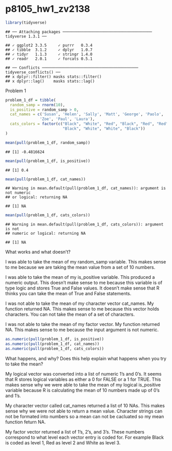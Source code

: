 p8105\_hw1\_zv2138
================

``` r
library(tidyverse)
```

    ## ── Attaching packages ─────────────────────────────────────── tidyverse 1.3.1 ──

    ## ✓ ggplot2 3.3.5     ✓ purrr   0.3.4
    ## ✓ tibble  3.1.2     ✓ dplyr   1.0.7
    ## ✓ tidyr   1.1.3     ✓ stringr 1.4.0
    ## ✓ readr   2.0.1     ✓ forcats 0.5.1

    ## ── Conflicts ────────────────────────────────────────── tidyverse_conflicts() ──
    ## x dplyr::filter() masks stats::filter()
    ## x dplyr::lag()    masks stats::lag()

Problem 1

``` r
problem_1_df = tibble(
  random_samp = rnorm(10),
  is_positive = random_samp > 0,
  cat_names = c('Susan', 'Helen', 'Sally', 'Matt', 'George', 'Paolo', 'Oliver',
               'Zoe', 'Paul', 'Laura'),
  cats_colors = factor(c("Black", "White", "Red", "Black", "Red", "Red",
                         "Black", "White", "White", "Black"))
)
```

``` r
mean(pull(problem_1_df, random_samp))
```

    ## [1] -0.4816624

``` r
mean(pull(problem_1_df, is_positive))
```

    ## [1] 0.4

``` r
mean(pull(problem_1_df, cat_names))
```

    ## Warning in mean.default(pull(problem_1_df, cat_names)): argument is not numeric
    ## or logical: returning NA

    ## [1] NA

``` r
mean(pull(problem_1_df, cats_colors))
```

    ## Warning in mean.default(pull(problem_1_df, cats_colors)): argument is not
    ## numeric or logical: returning NA

    ## [1] NA

What works and what doesn’t?

I was able to take the mean of my random\_samp variable. This makes
sense to me because we are taking the mean value from a set of 10
numbers.

I was able to take the mean of my is\_positive variable. This produced a
numeric output. This doesn’t make sense to me because this variable is
of type logic and stores True and False values. It doesn’t make sense
that R thinks you can take the mean of True and False statements.

I was not able to take the mean of my character vector cat\_names. My
function returned NA. This makes sense to me because this vector holds
characters. You can not take the mean of a set of characters.

I was not able to take the mean of my factor vector. My function
returned NA. This makes sense to me because the input argument is not
numeric.

``` r
as.numeric(pull(problem_1_df, is_positive))
as.numeric(pull(problem_1_df, cat_names))
as.numeric(pull(problem_1_df, cats_colors))
```

What happens, and why? Does this help explain what happens when you try
to take the mean?

My logical vector was converted into a list of numeric 1’s and 0’s. It
seems that R stores logical variables as either a 0 for FALSE or a 1 for
TRUE. This makes sense why we were able to take the mean of my logical
is\_positive variable because R is calculating the mean of 10 numbers
made up of 0’s and 1’s.

My character vector called cat\_names returned a list of 10 NAs. This
makes sense why we were not able to return a mean value. Character
strings can not be formated into numbers so a mean can not be cacluated
so my mean function feturn NA.

My factor vector returned a list of 1’s, 2’s, and 3’s. These numbers
correspond to what level each vector entry is coded for. For example
Black is coded as level 1, Red as level 2 and White as level 3.
